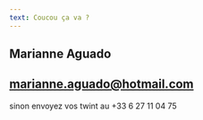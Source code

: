 ```yaml
---
text: Coucou ça va ?
---
```

## Marianne Aguado

## marianne.aguado@hotmail.com



s﻿inon envoyez vos twint au +33 6 27 11 04 75